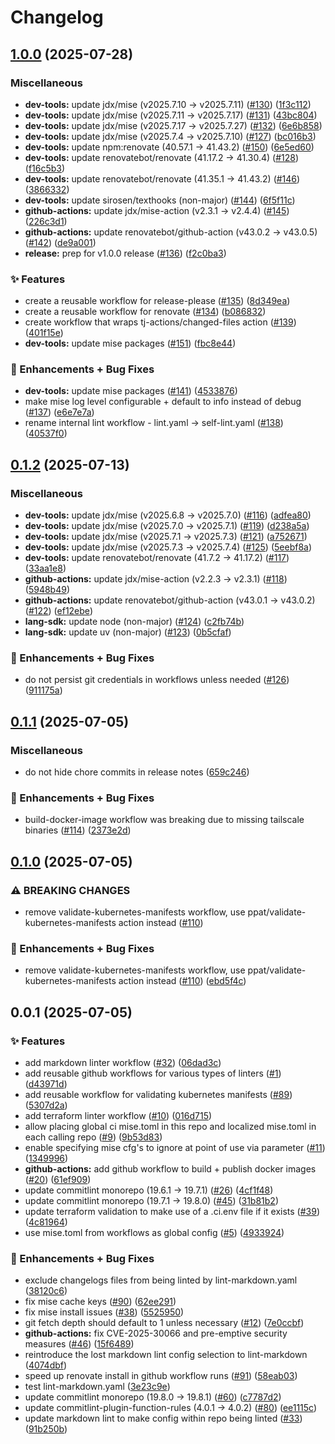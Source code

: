 # Changelog

## [1.0.0](https://github.com/ppat/github-workflows/compare/v0.1.2...v1.0.0) (2025-07-28)


### Miscellaneous

* **dev-tools:** update jdx/mise (v2025.7.10 -&gt; v2025.7.11) ([#130](https://github.com/ppat/github-workflows/issues/130)) ([1f3c112](https://github.com/ppat/github-workflows/commit/1f3c112f9d0ac7e2b673445cb2a76af9f01675d4))
* **dev-tools:** update jdx/mise (v2025.7.11 -&gt; v2025.7.17) ([#131](https://github.com/ppat/github-workflows/issues/131)) ([43bc804](https://github.com/ppat/github-workflows/commit/43bc804aa9113708022491628af6b7bfa4745e10))
* **dev-tools:** update jdx/mise (v2025.7.17 -&gt; v2025.7.27) ([#132](https://github.com/ppat/github-workflows/issues/132)) ([6e6b858](https://github.com/ppat/github-workflows/commit/6e6b858a06de1a03ae7e0d8cd216461f66bcd72c))
* **dev-tools:** update jdx/mise (v2025.7.4 -&gt; v2025.7.10) ([#127](https://github.com/ppat/github-workflows/issues/127)) ([bc016b3](https://github.com/ppat/github-workflows/commit/bc016b3783a94e2eeb077ea5d1e39e863412f2f9))
* **dev-tools:** update npm:renovate (40.57.1 -&gt; 41.43.2) ([#150](https://github.com/ppat/github-workflows/issues/150)) ([6e5ed60](https://github.com/ppat/github-workflows/commit/6e5ed606beccb53b016ace107665871ca0354541))
* **dev-tools:** update renovatebot/renovate (41.17.2 -&gt; 41.30.4) ([#128](https://github.com/ppat/github-workflows/issues/128)) ([f16c5b3](https://github.com/ppat/github-workflows/commit/f16c5b30a082c331ebe9bb336e89d3c8ad3105cf))
* **dev-tools:** update renovatebot/renovate (41.35.1 -&gt; 41.43.2) ([#146](https://github.com/ppat/github-workflows/issues/146)) ([3866332](https://github.com/ppat/github-workflows/commit/38663329882d1c2e567384208adaf23fa38f5228))
* **dev-tools:** update sirosen/texthooks (non-major) ([#144](https://github.com/ppat/github-workflows/issues/144)) ([6f5f11c](https://github.com/ppat/github-workflows/commit/6f5f11c2b5b9f89bd77ba680c35d5b662abc332b))
* **github-actions:** update jdx/mise-action (v2.3.1 -&gt; v2.4.4) ([#145](https://github.com/ppat/github-workflows/issues/145)) ([226c3d1](https://github.com/ppat/github-workflows/commit/226c3d1d1ce1d1d2a3483f95c7126461f75b7e9e))
* **github-actions:** update renovatebot/github-action (v43.0.2 -&gt; v43.0.5) ([#142](https://github.com/ppat/github-workflows/issues/142)) ([de9a001](https://github.com/ppat/github-workflows/commit/de9a0015c23fae3ea466c6bf44de46d49005f59a))
* **release:** prep for v1.0.0 release ([#136](https://github.com/ppat/github-workflows/issues/136)) ([f2c0ba3](https://github.com/ppat/github-workflows/commit/f2c0ba3ab9222096a09970d22fd4a3b95fdc4c89))


### ✨ Features

* create a reusable workflow for release-please ([#135](https://github.com/ppat/github-workflows/issues/135)) ([8d349ea](https://github.com/ppat/github-workflows/commit/8d349eaa3d1faf7ac6e2a23ef59454c32c1a58f5))
* create a reusable workflow for renovate ([#134](https://github.com/ppat/github-workflows/issues/134)) ([b086832](https://github.com/ppat/github-workflows/commit/b0868329138d151a87b829f16c71cd2d43a5687c))
* create workflow that wraps tj-actions/changed-files action ([#139](https://github.com/ppat/github-workflows/issues/139)) ([401f15e](https://github.com/ppat/github-workflows/commit/401f15ed5e2414d1c14cd27f7ffd6c68644dfa16))
* **dev-tools:** update mise packages ([#151](https://github.com/ppat/github-workflows/issues/151)) ([fbc8e44](https://github.com/ppat/github-workflows/commit/fbc8e44cdceaccad8d7676e430a7314521d2e60c))


### 🚀 Enhancements + Bug Fixes

* **dev-tools:** update mise packages ([#141](https://github.com/ppat/github-workflows/issues/141)) ([4533876](https://github.com/ppat/github-workflows/commit/453387621ff7cca784888829984c771c460bc7bf))
* make mise log level configurable + default to info instead of debug ([#137](https://github.com/ppat/github-workflows/issues/137)) ([e6e7e7a](https://github.com/ppat/github-workflows/commit/e6e7e7a5a4d4bd46288fd10b7bf37d4fe6a0274a))
* rename internal lint workflow - lint.yaml -&gt; self-lint.yaml ([#138](https://github.com/ppat/github-workflows/issues/138)) ([40537f0](https://github.com/ppat/github-workflows/commit/40537f0843e4a75248734a745a7c047963780a51))

## [0.1.2](https://github.com/ppat/github-workflows/compare/v0.1.1...v0.1.2) (2025-07-13)


### Miscellaneous

* **dev-tools:** update jdx/mise (v2025.6.8 -&gt; v2025.7.0) ([#116](https://github.com/ppat/github-workflows/issues/116)) ([adfea80](https://github.com/ppat/github-workflows/commit/adfea80c9a58cad7e705e4d070a2e182fa4660e9))
* **dev-tools:** update jdx/mise (v2025.7.0 -&gt; v2025.7.1) ([#119](https://github.com/ppat/github-workflows/issues/119)) ([d238a5a](https://github.com/ppat/github-workflows/commit/d238a5aa008da13502f4f57f64bf097c7c613e12))
* **dev-tools:** update jdx/mise (v2025.7.1 -&gt; v2025.7.3) ([#121](https://github.com/ppat/github-workflows/issues/121)) ([a752671](https://github.com/ppat/github-workflows/commit/a752671518e9d4bd185c6aa1e233f36378c4eb42))
* **dev-tools:** update jdx/mise (v2025.7.3 -&gt; v2025.7.4) ([#125](https://github.com/ppat/github-workflows/issues/125)) ([5eebf8a](https://github.com/ppat/github-workflows/commit/5eebf8a9d254bdcd8dfd79459785f95ddd664df9))
* **dev-tools:** update renovatebot/renovate (41.7.2 -&gt; 41.17.2) ([#117](https://github.com/ppat/github-workflows/issues/117)) ([33aa1e8](https://github.com/ppat/github-workflows/commit/33aa1e8fe7048dabd1fe162f44d0bd2a1e60334f))
* **github-actions:** update jdx/mise-action (v2.2.3 -&gt; v2.3.1) ([#118](https://github.com/ppat/github-workflows/issues/118)) ([5948b49](https://github.com/ppat/github-workflows/commit/5948b49aa9f4795d42e0cf6644b59591d7883d7c))
* **github-actions:** update renovatebot/github-action (v43.0.1 -&gt; v43.0.2) ([#122](https://github.com/ppat/github-workflows/issues/122)) ([ef12ebe](https://github.com/ppat/github-workflows/commit/ef12ebed8f1782cb8c0c6dc90c49151b1ec4ff47))
* **lang-sdk:** update node (non-major) ([#124](https://github.com/ppat/github-workflows/issues/124)) ([c2fb74b](https://github.com/ppat/github-workflows/commit/c2fb74b9da0ea1934a4af9da707009c90940ecbd))
* **lang-sdk:** update uv (non-major) ([#123](https://github.com/ppat/github-workflows/issues/123)) ([0b5cfaf](https://github.com/ppat/github-workflows/commit/0b5cfafb4dd4ea76cd43cde5a2684de9c83c9f5a))


### 🚀 Enhancements + Bug Fixes

* do not persist git credentials in workflows unless needed ([#126](https://github.com/ppat/github-workflows/issues/126)) ([911175a](https://github.com/ppat/github-workflows/commit/911175ababcdeac39133f54d93a9fa6c7ec6d628))

## [0.1.1](https://github.com/ppat/github-workflows/compare/v0.1.0...v0.1.1) (2025-07-05)


### Miscellaneous

* do not hide chore commits in release notes ([659c246](https://github.com/ppat/github-workflows/commit/659c2467f8b63b761e3e5752b969a40c938fa353))


### 🚀 Enhancements + Bug Fixes

* build-docker-image workflow was breaking due to missing tailscale binaries ([#114](https://github.com/ppat/github-workflows/issues/114)) ([2373e2d](https://github.com/ppat/github-workflows/commit/2373e2df4a3cd32dfda4e30fb6cd1738e7aa9879))

## [0.1.0](https://github.com/ppat/github-workflows/compare/v0.0.1...v0.1.0) (2025-07-05)


### ⚠ BREAKING CHANGES

* remove validate-kubernetes-manifests workflow, use ppat/validate-kubernetes-manifests action instead ([#110](https://github.com/ppat/github-workflows/issues/110))

### 🚀 Enhancements + Bug Fixes

* remove validate-kubernetes-manifests workflow, use ppat/validate-kubernetes-manifests action instead ([#110](https://github.com/ppat/github-workflows/issues/110)) ([ebd5f4c](https://github.com/ppat/github-workflows/commit/ebd5f4c2c4442149e74879ed51e104ec451f88ad))

## 0.0.1 (2025-07-05)


### ✨ Features

* add markdown linter workflow ([#32](https://github.com/ppat/github-workflows/issues/32)) ([06dad3c](https://github.com/ppat/github-workflows/commit/06dad3cf08a5e2c6a18a5e444730f0c9d9a6e887))
* add reusable github workflows for various types of linters ([#1](https://github.com/ppat/github-workflows/issues/1)) ([d43971d](https://github.com/ppat/github-workflows/commit/d43971deb7603563656d7ae67540c956f2507c46))
* add reusable workflow for validating kubernetes manifests ([#89](https://github.com/ppat/github-workflows/issues/89)) ([5307d2a](https://github.com/ppat/github-workflows/commit/5307d2a337d4db254281112a56899888746e454f))
* add terraform linter workflow ([#10](https://github.com/ppat/github-workflows/issues/10)) ([016d715](https://github.com/ppat/github-workflows/commit/016d715c901e547a756c2f57d8deb967809212c6))
* allow placing global ci mise.toml in this repo and localized mise.toml in each calling repo ([#9](https://github.com/ppat/github-workflows/issues/9)) ([9b53d83](https://github.com/ppat/github-workflows/commit/9b53d83841b355cf1e832f366cffeb02fe90780e))
* enable specifying mise cfg's to ignore at point of use via parameter ([#11](https://github.com/ppat/github-workflows/issues/11)) ([1349996](https://github.com/ppat/github-workflows/commit/134999656116bdee4ed1dd9a916dc87be632faef))
* **github-actions:** add github workflow to build + publish docker images ([#20](https://github.com/ppat/github-workflows/issues/20)) ([61ef909](https://github.com/ppat/github-workflows/commit/61ef9098ba9f903cd9e4b478b81a094bb2e06eb4))
* update commitlint monorepo (19.6.1 -&gt; 19.7.1) ([#26](https://github.com/ppat/github-workflows/issues/26)) ([4cf1f48](https://github.com/ppat/github-workflows/commit/4cf1f482104937a647273fde1ea892ccf199ee80))
* update commitlint monorepo (19.7.1 -&gt; 19.8.0) ([#45](https://github.com/ppat/github-workflows/issues/45)) ([31b81b2](https://github.com/ppat/github-workflows/commit/31b81b24db71dc2aa7c8125b995bfa755c8aa42e))
* update terraform validation to make use of a .ci.env file if it exists ([#39](https://github.com/ppat/github-workflows/issues/39)) ([4c81964](https://github.com/ppat/github-workflows/commit/4c8196477fcc56514e6aa0b1406542807af77e47))
* use mise.toml from workflows as global config ([#5](https://github.com/ppat/github-workflows/issues/5)) ([4933924](https://github.com/ppat/github-workflows/commit/4933924758ed3245a2aab42c8e71c47a0c147981))


### 🚀 Enhancements + Bug Fixes

* exclude changelogs files from being linted by lint-markdown.yaml ([38120c6](https://github.com/ppat/github-workflows/commit/38120c67e7bb077f21ecacd4c579593409855a18))
* fix mise cache keys ([#90](https://github.com/ppat/github-workflows/issues/90)) ([62ee291](https://github.com/ppat/github-workflows/commit/62ee291d9c42a81a81a88e08324f0116d56cbe7e))
* fix mise install issues ([#38](https://github.com/ppat/github-workflows/issues/38)) ([5525950](https://github.com/ppat/github-workflows/commit/55259501c5e72df7ba62618ae2a600318f046e08))
* git fetch depth should default to 1 unless necessary ([#12](https://github.com/ppat/github-workflows/issues/12)) ([7e0ccbf](https://github.com/ppat/github-workflows/commit/7e0ccbfb39499283c48dd73a5258b17c660ac952))
* **github-actions:** fix CVE-2025-30066 and pre-emptive security measures ([#46](https://github.com/ppat/github-workflows/issues/46)) ([15f6489](https://github.com/ppat/github-workflows/commit/15f6489056819b5ac347974af834440bd88a36f4))
* reintroduce the lost markdown lint config selection to lint-markdown ([4074dbf](https://github.com/ppat/github-workflows/commit/4074dbf6e3e66d97fef163006fdaa0557415934c))
* speed up renovate install in github workflow runs ([#91](https://github.com/ppat/github-workflows/issues/91)) ([58eab03](https://github.com/ppat/github-workflows/commit/58eab037afdd7a6609cc469f6370fc70bb41ff4e))
* test lint-markdown.yaml ([3e23c9e](https://github.com/ppat/github-workflows/commit/3e23c9e55cc89d1e2e055e4899a6eae7eec886f6))
* update commitlint monorepo (19.8.0 -&gt; 19.8.1) ([#60](https://github.com/ppat/github-workflows/issues/60)) ([c7787d2](https://github.com/ppat/github-workflows/commit/c7787d24127bb67ad979764ed3d8f703afd36973))
* update commitlint-plugin-function-rules (4.0.1 -&gt; 4.0.2) ([#80](https://github.com/ppat/github-workflows/issues/80)) ([ee1115c](https://github.com/ppat/github-workflows/commit/ee1115c779c02a1d0145ba6d1f6080a3a29ce064))
* update markdown lint to make config within repo being linted ([#33](https://github.com/ppat/github-workflows/issues/33)) ([91b250b](https://github.com/ppat/github-workflows/commit/91b250b9195953f545de9ac90089fd291f17afaa))
